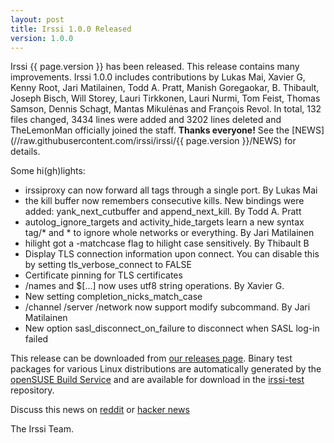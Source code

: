 ```yaml
---
layout: post
title: Irssi 1.0.0 Released
version: 1.0.0
---
```


Irssi {{ page.version }} has been released. This release contains many
improvements. Irssi 1.0.0 includes contributions by Lukas Mai, Xavier
G, Kenny Root, Jari Matilainen, Todd A. Pratt, Manish Goregaokar,
B. Thibault, Joseph Bisch, Will Storey, Lauri Tirkkonen, Lauri Nurmi,
Tom Feist, Thomas Samson, Dennis Schagt, Mantas Mikulėnas and François
Revol. In total, 132 files changed, 3434 lines were added and 3202
lines deleted and TheLemonMan officially joined the staff. **Thanks
everyone!** See the [NEWS](//raw.githubusercontent.com/irssi/irssi/{{
page.version }}/NEWS) for details.

Some hi(gh)lights:

* irssiproxy can now forward all tags through a single port. By Lukas Mai
* the kill buffer now remembers consecutive kills. New bindings were added: yank_next_cutbuffer and append_next_kill. By Todd A. Pratt
* autolog_ignore_targets and activity_hide_targets learn a new syntax tag/* and * to ignore whole networks or everything. By Jari Matilainen
* hilight got a -matchcase flag to hilight case sensitively. By Thibault B
* Display TLS connection information upon connect. You can disable this by setting tls_verbose_connect to FALSE
* Certificate pinning for TLS certificates
* /names and $[...] now uses utf8 string operations. By Xavier G.
* New setting completion_nicks_match_case
* /channel /server /network now support modify subcommand. By Jari Matilainen
* New option sasl_disconnect_on_failure to disconnect when SASL log-in failed

This release can be downloaded from [our releases
page](https://github.com/irssi/irssi/releases). Binary test packages
for various Linux distributions are automatically generated by the
[openSUSE Build Service](https://build.opensuse.org/) and are
available for download in the
[irssi-test](https://software.opensuse.org/download.html?project=home:ailin_nemui:irssi-test;package=irssi)
repository.

Discuss this news on
[reddit](https://www.reddit.com/r/linux/comments/5m77mm/irssi_100_released/)
or [hacker news](https://news.ycombinator.com/item?id=13329108)

The Irssi Team.
